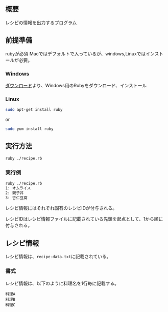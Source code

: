 ## 概要
レシピの情報を出力するプログラム

## 前提準備
rubyが必須
Macではデフォルトで入っているが、windows,Linuxではインストールが必要。

### Windows
[ダウンロード](https://www.ruby-lang.org/ja/downloads/)より、Windows用のRubyをダウンロード、インストール

### Linux
```sh
sudo apt-get install ruby
```
or

```sh
sudo yum install ruby
```

## 実行方法
```sh
ruby ./recipe.rb
```

### 実行例
```sh
ruby ./recipe.rb
1: オムライス
2: 親子丼
3: 杏仁豆腐
```

レシピ情報にはそれぞれ固有のレシピIDが付与される。

レシピIDはレシピ情報ファイルに記載されている先頭を起点として、1から順に付与される。

## レシピ情報
レシピ情報は、```recipe-data.txt```に記載されている。

### 書式
レシピ情報は、以下のように料理名を1行毎に記載する。
```
料理A
料理B
料理C
```
